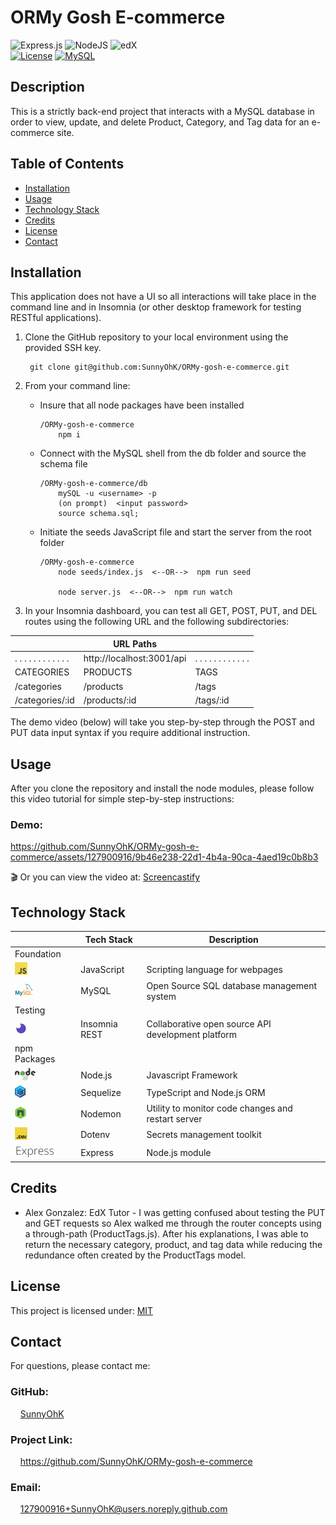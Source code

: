 # ORMy Gosh E-commerce

![Express.js](https://img.shields.io/badge/express.js-%23404d59.svg?style=for-the-badge&logo=express&logoColor=%2361DAFB) ![NodeJS](https://img.shields.io/badge/node.js-6DA55F?style=for-the-badge&logo=node.js&logoColor=white) ![edX](https://img.shields.io/badge/edX-%2302262B.svg?style=for-the-badge&logo=edX&logoColor=white)  <br>
[![License](https://img.shields.io/badge/License-MIT-yellow.svg)](https://choosealicense.com/licenses/mit) 
[![MySQL](https://img.shields.io/badge/-MySQL-00758F.svg)](https://choosealicense.com/licenses/mit) 
<br>

## Description
This is a strictly back-end project that interacts with a MySQL database in order to view, update, and delete Product, Category, and Tag data for an e-commerce site.

## Table of Contents

- [Installation](#installation)
- [Usage](#usage)
- [Technology Stack](#technology-stack)
- [Credits](#credits)
- [License](#license)
- [Contact](#contact)

## Installation

This application does not have a UI so all interactions will take place in the command line and in Insomnia (or other desktop framework for testing RESTful applications). 
1. Clone the GitHub repository to your local environment using the provided SSH key.

        git clone git@github.com:SunnyOhK/ORMy-gosh-e-commerce.git


2. From your command line:
    - Insure that all node packages have been installed

          /ORMy-gosh-e-commerce
              npm i
    - Connect with the MySQL shell from the db folder and source the schema file
    
          /ORMy-gosh-e-commerce/db
              mySQL -u <username> -p
              (on prompt)  <input password> 
              source schema.sql;
            
    - Initiate the seeds JavaScript file and start the server from the root folder

          /ORMy-gosh-e-commerce
              node seeds/index.js  <--OR-->  npm run seed
              
              node server.js  <--OR-->  npm run watch

3. In your Insomnia dashboard, you can test all GET, POST, PUT, and DEL routes using the following URL and the following subdirectories:


|  | URL Paths |  |
| ---- | --- | --- |
| . . . . . . . . . . . . | http://localhost:3001/api | . . . . . . . . . . . . |
| CATEGORIES | PRODUCTS | TAGS |
| /categories | /products | /tags |
| /categories/:id | /products/:id | /tags/:id |


The demo video (below) will take you step-by-step through the POST and PUT data input syntax if you require additional instruction. 

## Usage 

After you clone the repository and install the node modules, please follow this video tutorial for simple step-by-step instructions:

### Demo:

https://github.com/SunnyOhK/ORMy-gosh-e-commerce/assets/127900916/9b46e238-22d1-4b4a-90ca-4aed19c0b8b3



🎬 Or you can view the video at: [Screencastify](https://watch.screencastify.com/v/hI8H5B09gjYRy6FGwkxe)

## Technology Stack

|  | Tech Stack | Description |
| ---- | --- | --- |
| Foundation |  |  |
| <img height="20px" src="assets/jsIcon.png"> | JavaScript | Scripting language for webpages |
| <img height="20px" src="assets/mySQLIcon.png"> | MySQL | Open Source SQL database management system |
| Testing |  |  |
| <img height="20px" src="assets/insomniaIcon.png"> | Insomnia REST | Collaborative open source API development platform |
| npm Packages |  |  |
| <img height="20px" src="assets/nodeIcon.png"> | Node.js | Javascript Framework |
| <img height="20px" src="assets/sequelizeIcon.png"> | Sequelize | TypeScript and Node.js ORM |
| <img height="20px" src="assets/nodemonIcon.png"> | Nodemon | Utility to monitor code changes and restart server |
| <img height="20px" src="assets/dotenvIcon.png"> | Dotenv | Secrets management toolkit |
| <img height="20px" src="assets/expressJsIcon.png"> | Express | Node.js module |


## Credits

- Alex Gonzalez: EdX Tutor - I was getting confused about testing the PUT and GET requests so Alex walked me through the router concepts using a through-path (ProductTags.js). After his explanations, I was able to return the necessary category, product, and tag data while reducing the redundance often created by the ProductTags model.


## License
This project is licensed under: [MIT](https://choosealicense.com/licenses/mit/)
<br>

## Contact

For questions, please contact me:

### GitHub: 
  &nbsp;&nbsp;&nbsp; [SunnyOhK](https://github.com/SunnyOhK)
### Project Link: 
  &nbsp;&nbsp;&nbsp; https://github.com/SunnyOhK/ORMy-gosh-e-commerce
### Email: 
  &nbsp;&nbsp;&nbsp; 127900916+SunnyOhK@users.noreply.github.com
